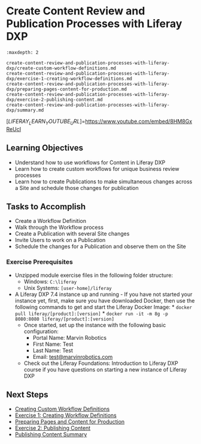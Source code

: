 # Create Content Review and Publication Processes with Liferay DXP 

```{toctree}
:maxdepth: 2

create-content-review-and-publication-processes-with-liferay-dxp/create-custom-workflow-definitions.md
create-content-review-and-publication-processes-with-liferay-dxp/exercise-1-creating-workflow-definitions.md
create-content-review-and-publication-processes-with-liferay-dxp/preparing-pages-content-for-production.md
create-content-review-and-publication-processes-with-liferay-dxp/exercise-2-publishing-content.md
create-content-review-and-publication-processes-with-liferay-dxp/summary.md
```

[$LIFERAY_LEARN_YOUTUBE_URL$]=https://www.youtube.com/embed/8HM8GxReUcI

## Learning Objectives
* Understand how to use workflows for Content in Liferay DXP
* Learn how to create custom workflows for unique business review processes
* Learn how to create Publications to make simultaneous changes across a Site and schedule those changes for publication

## Tasks to Accomplish
* Create a Workflow Definition
* Walk through the Workflow process 
* Create a Publication with several Site changes
* Invite Users to work on a Publication
* Schedule the changes for a Publication and observe them on the Site

### Exercise Prerequisites

* Unzipped module exercise files in the following folder structure:
    * Windows: `C:\liferay`
    * Unix Systems: `[user-home]/liferay`
* A Liferay DXP 7.4 instance up and running
        - If you have not started your instance yet, first, make sure you have downloaded Docker, then use the following commands to get and start the Liferay Docker Image: 
        * `docker pull liferay/[product]:[version]`
        * `docker run -it -m 8g -p 8080:8080 liferay/[product]:[version]`
    - Once started, set up the instance with the following basic configuration:
        * Portal Name: Marvin Robotics
        * First Name: Test
        * Last Name: Test
        * Email: test@marvinrobotics.com
    - Check out the Liferay Foundations: Introduction to Liferay DXP course if you have questions on starting a new instance of Liferay DXP

## Next Steps

* [Creating Custom Workflow Definitions](./create-content-review-and-publication-processes-with-liferay-dxp/create-custom-workflow-definitions.md) 
* [Exercise 1: Creating Workflow Definitions](./create-content-review-and-publication-processes-with-liferay-dxp/exercise-1-creating-workflow-definitions.md) 
* [Preparing Pages and Content for Production](./create-content-review-and-publication-processes-with-liferay-dxp/preparing-pages-content-for-production.md) 
* [Exercise 2: Publishing Content](./create-content-review-and-publication-processes-with-liferay-dxp/exercise-2-publishing-content.md) 
* [Publishing Content Summary](./create-content-review-and-publication-processes-with-liferay-dxp/summary.md) 
